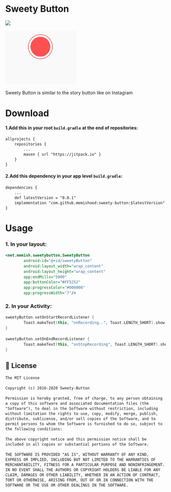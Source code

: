 # Sweety Button
[![](https://jitpack.io/v/memishood/sweety-button.svg)](https://jitpack.io/#memishood/sweety-button)

![](https://github.com/memishood/sweety-button/blob/main/sweety-sample.gif)


Sweety Button is similar to the story button like on Instagram

# Download
#### 1.Add this in your root `build.gradle` at the end of repositories:
    allprojects {
        repositories {
            ...
            maven { url "https://jitpack.io" }
        }
    }
  
#### 2.Add this dependency in your app level `build.gradle`:
    dependencies {
        ...
        def latestVersion = "0.0.1"
        implementation "com.github.memishood:sweety-button:$latestVersion"
    }


# Usage
### 1. In your layout:
```xml
<net.memish.sweetybutton.SweetyButton
        android:id="@+id/sweetyButton"
        android:layout_width="wrap_content"
        android:layout_height="wrap_content"
        app:endMills="5000"
        app:buttonColor="#FF5252"
        app:progressColor="#000000"
        app:progressWidth="7"/>
```
### 2. In your Activity:

```kotlin
sweetyButton.setOnStartRecordListener {
        Toast.makeText(this, "onRecording..", Toast.LENGTH_SHORT).show()
}

sweetyButton.setOnEndRecordListener {
        Toast.makeText(this, "onStopRecording", Toast.LENGTH_SHORT).show()
}
```

## 🤝 License

```
The MIT License

Copyright (c) 2016-2020 Sweety-Button

Permission is hereby granted, free of charge, to any person obtaining a copy of this software and associated documentation files (the "Software"), to deal in the Software without restriction, including without limitation the rights to use, copy, modify, merge, publish, distribute, sublicense, and/or sell copies of the Software, and to permit persons to whom the Software is furnished to do so, subject to the following conditions:

The above copyright notice and this permission notice shall be included in all copies or substantial portions of the Software.

THE SOFTWARE IS PROVIDED "AS IS", WITHOUT WARRANTY OF ANY KIND, EXPRESS OR IMPLIED, INCLUDING BUT NOT LIMITED TO THE WARRANTIES OF MERCHANTABILITY, FITNESS FOR A PARTICULAR PURPOSE AND NONINFRINGEMENT. IN NO EVENT SHALL THE AUTHORS OR COPYRIGHT HOLDERS BE LIABLE FOR ANY CLAIM, DAMAGES OR OTHER LIABILITY, WHETHER IN AN ACTION OF CONTRACT, TORT OR OTHERWISE, ARISING FROM, OUT OF OR IN CONNECTION WITH THE SOFTWARE OR THE USE OR OTHER DEALINGS IN THE SOFTWARE.
```
